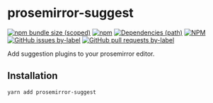 # prosemirror-suggest

[![npm bundle size (scoped)](https://img.shields.io/bundlephobia/minzip/prosemirror-suggest.svg?style=for-the-badge)](https://bundlephobia.com/result?p=prosemirror-suggest) [![npm](https://img.shields.io/npm/dm/prosemirror-suggest.svg?style=for-the-badge&logo=npm)](https://www.npmjs.com/package/prosemirror-suggest) [![Dependencies (path)](https://img.shields.io/david/ifiokjr/remirror.svg?logo=npm&path=prosemirror-suggest&style=for-the-badge)](https://github.com/ifiokjr/remirror/blob/master/prosemirror-suggest/package.json) [![NPM](https://img.shields.io/npm/l/prosemirror-suggest.svg?style=for-the-badge)](https://github.com/ifiokjr/remirror/blob/master/LICENSE) [![GitHub issues by-label](https://img.shields.io/github/issues/ifiokjr/remirror/prosemirror-suggest.svg?label=Open%20Issues&logo=github&style=for-the-badge)](https://github.com/ifiokjr/remirror/issues?utf8=%E2%9C%93&q=is%3Aissue+is%3Aopen+sort%3Aupdated-desc+label%3Aprosemirror-suggest) [![GitHub pull requests by-label](https://img.shields.io/github/issues-pr/ifiokjr/remirror/prosemirror-suggest.svg?label=Open%20Pull%20Requests&logo=github&style=for-the-badge)](https://github.com/ifiokjr/remirror/pulls?utf8=%E2%9C%93&q=is%3Apr+is%3Aopen+sort%3Aupdated-desc+label%3Aprosemirror-suggest)

Add suggestion plugins to your prosemirror editor.

## Installation

```bash
yarn add prosemirror-suggest
```
